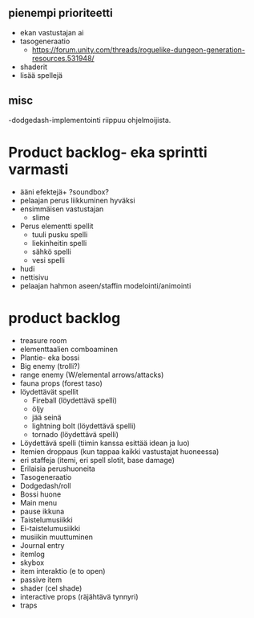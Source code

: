 ## pienempi prioriteetti
* ekan vastustajan ai
* tasogeneraatio
    * https://forum.unity.com/threads/roguelike-dungeon-generation-resources.531948/
* shaderit
* lisää spellejä

## misc
-dodgedash-implementointi riippuu ohjelmoijista.

# Product backlog- eka sprintti varmasti
* ääni efektejä+ ?soundbox?
* pelaajan perus liikkuminen hyväksi
* ensimmäisen vastustajan
    * slime
* Perus elementti spellit
    * tuuli pusku spelli
    * liekinheitin spelli
    * sähkö spelli
    * vesi spelli
* hudi
* nettisivu
* pelaajan hahmon aseen/staffin modelointi/animointi

# product backlog
* treasure room
* elementtaalien comboaminen
* Plantie- eka bossi
* Big enemy (trolli?)
* range enemy (W/elemental arrows/attacks)
* fauna props (forest taso)
* löydettävät spellit
   * Fireball (löydettävä spelli) 
   * öljy 
   * jää seinä
   * lightning bolt (löydettävä spelli)
   * tornado (löydettävä spelli)
* Löydettävä spelli (tiimin kanssa esittää idean ja luo)
* Itemien droppaus (kun tappaa kaikki vastustajat huoneessa)
* eri staffeja (itemi, eri spell slotit, base damage)
* Erilaisia perushuoneita
* Tasogeneraatio
* Dodgedash/roll
* Bossi huone
* Main menu
* pause ikkuna
* Taistelumusiikki
* Ei-taistelumusiikki
* musiikin muuttuminen
* Journal entry
* itemlog
* skybox
* item interaktio (e to open)
* passive item
* shader (cel shade)
* interactive props (räjähtävä tynnyri)
* traps
